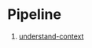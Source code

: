# Pipeline
1. [understand-context](https://github.com/the-machine-learners/machine-learning-model-creation-pipeline/tree/master/pipeline/understand-context)
